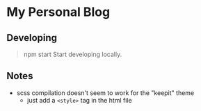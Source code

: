 # My Personal Blog

## Developing

> npm start
Start developing locally.

## Notes

- scss compilation doesn't seem to work for the "keepit" theme
  - just add a `<style>` tag in the html file
